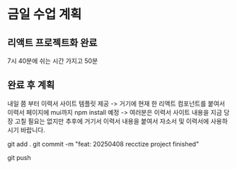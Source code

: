 # 금일 수업 계획
## 리액트 프로젝트화 완료

7시 40분에 쉬는 시간 가지고 50분

## 완료 후 계획
내일 쯤 부터 이력서 사이트 템플릿 제공 -> 거기에 현재 한 리액트 컴포넌트를 붙여서 이력서 페이지에 mui까지 npm install 예정 -> 여러분은 이력서 사이트 내용을 지금 당장 고칠 필요는 없지만 추후에 거기서 이력서 내용을 붙여서 자소서 및 이력서에 사용하시기 바랍니다.

git add .
git commit -m "feat: 20250408 recctize project finished"

git push